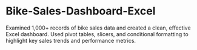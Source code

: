 # Bike-Sales-Dashboard-Excel
Examined 1,000+ records of bike sales data and created a clean, effective Excel dashboard. Used pivot tables, slicers, and conditional formatting to highlight key sales trends and performance metrics.
